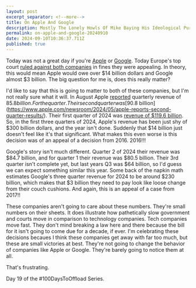 ```yaml
---
layout: post
excerpt_separator: <!--more-->
title: On Apple And Google
description: Mostly The Lonely Howls Of Mike Baying His Ideological Purity At The Moon
permalink: on-apple-and-google-20240910
date: 2024-09-10T10:36:37.711Z
published: true
---
```


Today was not a great day if you're [Apple](https://www.apple.com) or [Google](https://www.google.com). Today Europe's top court [ruled against both companies](https://www.cnet.com/tech/apple-and-google-lose-eu-appeals-must-pay-multi-billion-dollar-fines/) in fines they were appealing. In theory, this would mean Apple would owe over $14 billion dollars and Google almost $3 billion. The big question for me is, does this really matter?

<!--more-->

I'd like to say that this is going to matter to both of these companies, but I'm not really sure what it will. In August Apple [reported](https://www.apple.com/newsroom/2024/08/apple-reports-third-quarter-results/) quarterly revenue of $85.8 billion. For the quarter. Their second quarter was [$90.8 billion](https://www.apple.com/newsroom/2024/05/apple-reports-second-quarter-results/). Their first quarter of 2024 was [revenue of $119.6 billion](https://www.apple.com/newsroom/2024/02/apple-reports-first-quarter-results/). So, in the first three quarters of 2024, Apple's revenue has been just shy of $300 billion dollars, and the year isn't done. Suddenly that $14 billion just doesn't feel like it's that significant. What makes this even worse is this decision was of an appeal of a decision from 2016. 2016!!!

Google's story isn't much different. Quarter 2 of 2024 their revenue was $84.7 billion, and for quarter 1 their revenue was $80.5 billion. Their 3rd quarter isn't complete yet, but last years Q3 was $64 billion, so I'd guess we can expect something similar this year. Some back of the napkin math estimates Google's three quarter revenue for 2024 to be around $230 billion, which makes that $3 billion they need to pay look like loose change from their couch cushions. And again, this is an appeal of a case from 2017!!

These companies aren't going to care about these numbers. They're small numbers on their sheets. It does illustrate how pathetically slow government and courts move in comparison to technology companies. Tech companies move fast. They don't mind breaking a law here and there because the bill for it isn't going to come due for a decade, if ever. I'm celebrating these decisions becaues I think these companies get away with far too much, but these are small victories at best. They're not going to change the behavior of companies like Apple or Google. They're barely going to notice them at all. 

That's frustrating.

Day 19 of the #100DaysToOffload Series.




